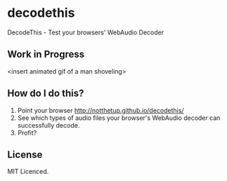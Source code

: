 decodethis
==========

DecodeThis - Test your browsers' WebAudio Decoder


## Work in Progress

&lt;insert animated gif of a man shoveling&gt;


## How do I do this?

1. Point your browser http://notthetup.github.io/decodethis/
2. See which types of audio files your browser's WebAudio decoder can successfully decode.
3. Profit?


## License

MIT Licenced.
